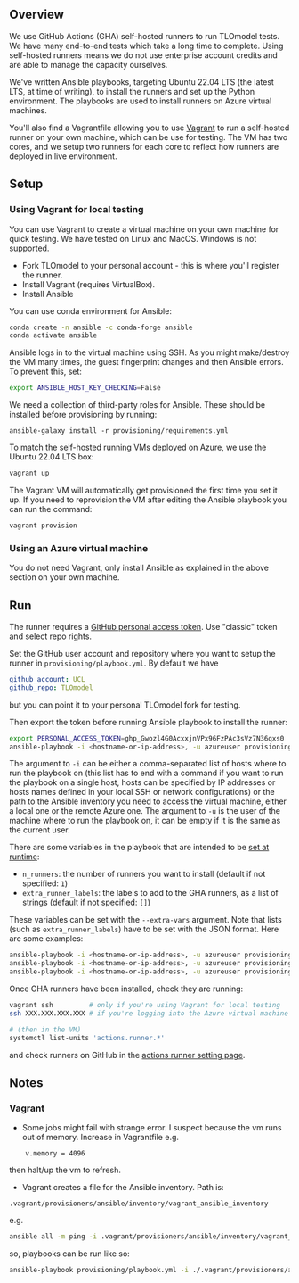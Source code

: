## Overview

We use GitHub Actions (GHA) self-hosted runners to run TLOmodel tests.
We have many end-to-end tests which take a long time to complete.
Using self-hosted runners means we do not use enterprise account credits and are able to manage the capacity ourselves.

We've written Ansible playbooks, targeting Ubuntu 22.04 LTS (the latest LTS, at time of writing), to install the runners and set up the Python environment.
The playbooks are used to install runners on Azure virtual machines.

You'll also find a Vagrantfile allowing you to use [Vagrant](https://www.vagrantup.com/) to run a self-hosted runner on your own machine, which can be use for testing. The VM has two cores, and we setup two runners for each core to reflect how runners are deployed in live environment.

## Setup

### Using Vagrant for local testing

You can use Vagrant to create a virtual machine on your own machine for quick testing. We have tested on Linux and MacOS. Windows is not supported.

- Fork TLOmodel to your personal account - this is where you'll register the runner.
- Install Vagrant (requires VirtualBox).
- Install Ansible

You can use conda environment for Ansible:

```sh
conda create -n ansible -c conda-forge ansible
conda activate ansible
```

Ansible logs in to the virtual machine using SSH. As you might make/destroy the VM many times, the guest fingerprint changes and then Ansible errors. To prevent this, set:

```sh
export ANSIBLE_HOST_KEY_CHECKING=False
```

We need a collection of third-party roles for Ansible. These should be installed before provisioning by running:

```
ansible-galaxy install -r provisioning/requirements.yml
```

To match the self-hosted running VMs deployed on Azure, we use the Ubuntu 22.04 LTS box:

```sh
vagrant up
```

The Vagrant VM will automatically get provisioned the first time you set it up.
If you need to reprovision the VM after editing the Ansible playbook you can run the command:

```sh
vagrant provision
```

### Using an Azure virtual machine

You do not need Vagrant, only install Ansible as explained in the above section on your own machine.

## Run

The runner requires a [GitHub personal access token](https://github.com/settings/tokens). Use "classic" token and select repo rights.

Set the GitHub user account and repository where you want to setup the runner in `provisioning/playbook.yml`.
By default we have

```yaml
github_account: UCL
github_repo: TLOmodel
```

but you can point it to your personal TLOmodel fork for testing.

Then export the token before running Ansible playbook to install the runner:

```sh
export PERSONAL_ACCESS_TOKEN=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
ansible-playbook -i <hostname-or-ip-address>, -u azureuser provisioning/gha-runner.yml
```

The argument to `-i` can be either a comma-separated list of hosts where to run the playbook on (this list has to end with a command if you want to run the playbook on a single host, hosts can be specified by IP addresses or hosts names defined in your local SSH or network configurations) or the path to the Ansible inventory you need to access the virtual machine, either a local one or the remote Azure one.
The argument to `-u` is the user of the machine where to run the playbook on, it can be empty if it is the same as the current user.

There are some variables in the playbook that are intended to be [set at runtime](https://docs.ansible.com/ansible/latest/playbook_guide/playbooks_variables.html#defining-variables-at-runtime):

* `n_runners`: the number of runners you want to install (default if not specified: `1`)
* `extra_runner_labels`: the labels to add to the GHA runners, as a list of strings (default if not specified: `[]`)

These variables can be set with the `--extra-vars` argument.
Note that lists (such as `extra_runner_labels`) have to be set with the JSON format.
Here are some examples:

```sh
ansible-playbook -i <hostname-or-ip-address>, -u azureuser provisioning/gha-runner.yml --extra-vars "n_runners=2" # Install 2 runners
ansible-playbook -i <hostname-or-ip-address>, -u azureuser provisioning/gha-runner.yml --extra-vars '{"extra_runners_labels": ["dev"]}' # Install 1 runner with label "dev"
ansible-playbook -i <hostname-or-ip-address>, -u azureuser provisioning/gha-runner.yml --extra-vars '{"n_runners": "8", "extra_runners_labels": ["ci"]}' # Install 8 runners with label "ci"
```

Once GHA runners have been installed, check they are running:

```sh
vagrant ssh         # only if you're using Vagrant for local testing
ssh XXX.XXX.XXX.XXX # if you're logging into the Azure virtual machine

# (then in the VM)
systemctl list-units 'actions.runner.*'
```

and check runners on GitHub in the [actions runner setting page](https://github.com/UCL/TLOmodel/settings/actions/runners).


## Notes

### Vagrant

* Some jobs might fail with strange error. I suspect because the vm runs out of memory. Increase in Vagrantfile e.g.

```
    v.memory = 4096
```

then halt/up the vm to refresh.

* Vagrant creates a file for the Ansible inventory. Path is:

```
.vagrant/provisioners/ansible/inventory/vagrant_ansible_inventory
```

e.g.

```sh
ansible all -m ping -i .vagrant/provisioners/ansible/inventory/vagrant_ansible_inventory
```

so, playbooks can be run like so:

```sh
ansible-playbook provisioning/playbook.yml -i ./.vagrant/provisioners/ansible/inventory/vagrant_ansible_inventory
```
